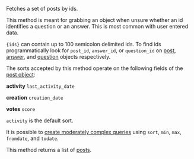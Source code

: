 Fetches a set of posts by ids.

This method is meant for grabbing an object when unsure whether an id identifies a question or an answer. This is most
common with user entered data.

`{ids}` can contain up to 100 semicolon delimited ids. To find ids programmatically look for `post_id`, `answer_id`, or
`question_id` on [post](#model-Post), [answer](#model-Answer), and [question](#model-Question) objects
respectively.

The sorts accepted by this method operate on the following fields of the [post object](#model-Post):

**activity**
`last_activity_date`

**creation**
`creation_date`

**votes**
`score`

`activity` is the default sort.

It is possible to [create moderately complex queries](#complex-queries) using `sort`, `min`, `max`, `fromdate`, and
`todate`.

This method returns a list of [posts](#model-Post).

